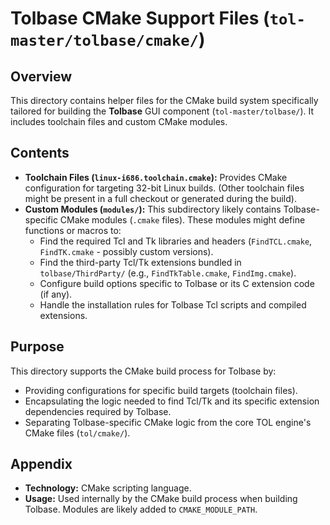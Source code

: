 # Tolbase CMake Support Files (`tol-master/tolbase/cmake/`)

## Overview

This directory contains helper files for the CMake build system specifically tailored for building the **Tolbase** GUI component (`tol-master/tolbase/`). It includes toolchain files and custom CMake modules.

## Contents

- **Toolchain Files (`linux-i686.toolchain.cmake`):** Provides CMake configuration for targeting 32-bit Linux builds. (Other toolchain files might be present in a full checkout or generated during the build).
- **Custom Modules (`modules/`):** This subdirectory likely contains Tolbase-specific CMake modules (`.cmake` files). These modules might define functions or macros to:
    - Find the required Tcl and Tk libraries and headers (`FindTCL.cmake`, `FindTK.cmake` - possibly custom versions).
    - Find the third-party Tcl/Tk extensions bundled in `tolbase/ThirdParty/` (e.g., `FindTkTable.cmake`, `FindImg.cmake`).
    - Configure build options specific to Tolbase or its C extension code (if any).
    - Handle the installation rules for Tolbase Tcl scripts and compiled extensions.

## Purpose

This directory supports the CMake build process for Tolbase by:
- Providing configurations for specific build targets (toolchain files).
- Encapsulating the logic needed to find Tcl/Tk and its specific extension dependencies required by Tolbase.
- Separating Tolbase-specific CMake logic from the core TOL engine's CMake files (`tol/cmake/`).

## Appendix

- **Technology:** CMake scripting language.
- **Usage:** Used internally by the CMake build process when building Tolbase. Modules are likely added to `CMAKE_MODULE_PATH`. 